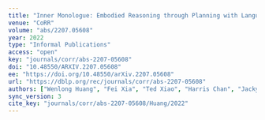 ```yaml
---
title: "Inner Monologue: Embodied Reasoning through Planning with Language Models."
venue: "CoRR"
volume: "abs/2207.05608"
year: 2022
type: "Informal Publications"
access: "open"
key: "journals/corr/abs-2207-05608"
doi: "10.48550/ARXIV.2207.05608"
ee: "https://doi.org/10.48550/arXiv.2207.05608"
url: "https://dblp.org/rec/journals/corr/abs-2207-05608"
authors: ["Wenlong Huang", "Fei Xia", "Ted Xiao", "Harris Chan", "Jacky Liang", "Pete Florence", "Andy Zeng", "Jonathan Tompson", "Igor Mordatch", "Yevgen Chebotar", "Pierre Sermanet", "Noah Brown", "Tomas Jackson", "Linda Luu", "Sergey Levine", "Karol Hausman", "Brian Ichter"]
sync_version: 3
cite_key: "journals/corr/abs-2207-05608/Huang/2022"
---
```

